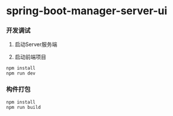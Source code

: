 
spring-boot-manager-server-ui
================================

### 开发调试

1. 启动Server服务端

2. 启动前端项目
```shell
npm install
npm run dev
```

### 构件打包

```shell
npm install
npm run build
```

